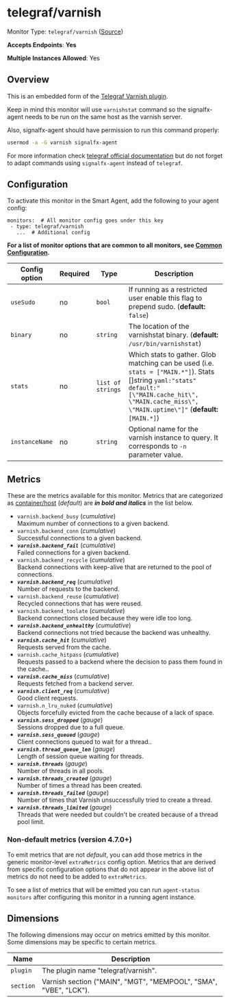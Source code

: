 <!--- GENERATED BY gomplate from scripts/docs/templates/monitor-page.md.tmpl --->

# telegraf/varnish

Monitor Type: `telegraf/varnish` ([Source](https://github.com/signalfx/signalfx-agent/tree/main/pkg/monitors/telegraf/monitors/varnish))

**Accepts Endpoints**: **Yes**

**Multiple Instances Allowed**: Yes

## Overview

This is an embedded form of the [Telegraf Varnish
plugin](https://github.com/influxdata/telegraf/tree/master/plugins/inputs/varnish).

Keep in mind this monitor will use `varnishstat` command so the signalfx-agent needs
to be run on the same host as the varnish server.

Also, signalfx-agent should have permission to run this command properly:

```bash
usermod -a -G varnish signalfx-agent
```

For more information check [telegraf official documentation](https://github.com/influxdata/telegraf/tree/master/plugins/inputs/varnish#permissions)
but do not forget to adapt commands using `signalfx-agent` instead of `telegraf`.


## Configuration

To activate this monitor in the Smart Agent, add the following to your
agent config:

```
monitors:  # All monitor config goes under this key
 - type: telegraf/varnish
   ...  # Additional config
```

**For a list of monitor options that are common to all monitors, see [Common
Configuration](../monitor-config.md#common-configuration).**


| Config option | Required | Type | Description |
| --- | --- | --- | --- |
| `useSudo` | no | `bool` | If running as a restricted user enable this flag to prepend sudo. (**default:** `false`) |
| `binary` | no | `string` | The location of the varnishstat binary. (**default:** `/usr/bin/varnishstat`) |
| `stats` | no | `list of strings` | Which stats to gather. Glob matching can be used (i.e. `stats = ["MAIN.*"]`). Stats []string `yaml:"stats" default:"[\"MAIN.cache_hit\", \"MAIN.cache_miss\", \"MAIN.uptime\"]"` (**default:** `[MAIN.*]`) |
| `instanceName` | no | `string` | Optional name for the varnish instance to query. It corresponds to `-n` parameter value. |


## Metrics

These are the metrics available for this monitor.
Metrics that are categorized as
[container/host](https://docs.splunk.com/Observability/admin/subscription-usage/monitor-imm-billing-usage.html#about-custom-bundled-and-high-resolution-metrics)
(*default*) are ***in bold and italics*** in the list below.


 - `varnish.backend_busy` (*cumulative*)<br>    Maximum number of connections to a given backend.
 - `varnish.backend_conn` (*cumulative*)<br>    Successful connections to a given backend.
 - ***`varnish.backend_fail`*** (*cumulative*)<br>    Failed connections for a given backend.
 - `varnish.backend_recycle` (*cumulative*)<br>    Backend connections with keep-alive that are returned to the pool of connections.
 - ***`varnish.backend_req`*** (*cumulative*)<br>    Number of requests to the backend.
 - `varnish.backend_reuse` (*cumulative*)<br>    Recycled connections that has were reused.
 - `varnish.backend_toolate` (*cumulative*)<br>    Backend connections closed because they were idle too long.
 - ***`varnish.backend_unhealthy`*** (*cumulative*)<br>    Backend connections not tried because the backend was unhealthy.
 - ***`varnish.cache_hit`*** (*cumulative*)<br>    Requests served from the cache.
 - `varnish.cache_hitpass` (*cumulative*)<br>    Requests passed to a backend where the decision to pass them found in the cache..
 - ***`varnish.cache_miss`*** (*cumulative*)<br>    Requests fetched from a backend server.
 - ***`varnish.client_req`*** (*cumulative*)<br>    Good client requests.
 - `varnish.n_lru_nuked` (*cumulative*)<br>    Objects forcefully evicted from the cache because of a lack of space.
 - ***`varnish.sess_dropped`*** (*gauge*)<br>    Sessions dropped due to a full queue.
 - ***`varnish.sess_queued`*** (*gauge*)<br>    Client connections queued to wait for a thread..
 - ***`varnish.thread_queue_len`*** (*gauge*)<br>    Length of session queue waiting for threads.
 - ***`varnish.threads`*** (*gauge*)<br>    Number of threads in all pools.
 - ***`varnish.threads_created`*** (*gauge*)<br>    Number of times a thread has been created.
 - ***`varnish.threads_failed`*** (*gauge*)<br>    Number of times that Varnish unsuccessfully tried to create a thread.
 - ***`varnish.threads_limited`*** (*gauge*)<br>    Threads that were needed but couldn't be created because of a thread pool limit.

### Non-default metrics (version 4.7.0+)

To emit metrics that are not _default_, you can add those metrics in the
generic monitor-level `extraMetrics` config option.  Metrics that are derived
from specific configuration options that do not appear in the above list of
metrics do not need to be added to `extraMetrics`.

To see a list of metrics that will be emitted you can run `agent-status
monitors` after configuring this monitor in a running agent instance.

## Dimensions

The following dimensions may occur on metrics emitted by this monitor.  Some
dimensions may be specific to certain metrics.

| Name | Description |
| ---  | ---         |
| `plugin` | The plugin name "telegraf/varnish". |
| `section` | Varnish section ("MAIN", "MGT", "MEMPOOL", "SMA", "VBE", "LCK"). |



